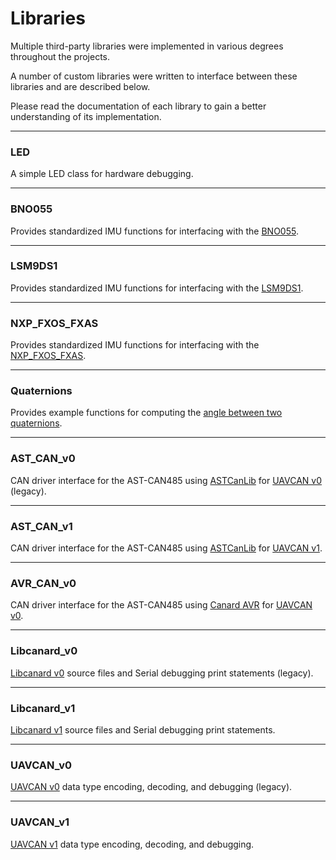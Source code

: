 # Libraries

Multiple third-party libraries were implemented in various degrees throughout the projects. 

A number of custom libraries were written to interface between these libraries and are described below.

Please read the documentation of each library to gain a better understanding of its implementation.

---

### LED

A simple LED class for hardware debugging.

---

### BNO055

Provides standardized IMU functions for interfacing with the [BNO055](https://www.adafruit.com/product/2472).

---

### LSM9DS1

Provides standardized IMU functions for interfacing with the [LSM9DS1](https://www.adafruit.com/product/3387).

---

### NXP_FXOS_FXAS

Provides standardized IMU functions for interfacing with the [NXP_FXOS_FXAS](https://www.adafruit.com/product/3463).

---

### Quaternions

Provides example functions for computing the [angle between two quaternions](https://math.stackexchange.com/questions/167827/compute-angle-between-quaternions-in-matlab).

---

### AST_CAN_v0

CAN driver interface for the AST-CAN485 using [ASTCanLib](https://github.com/Atlantis-Specialist-Technologies/AST_CAN_Arduino_Library/blob/master/src/ASTCanLib.h) for [UAVCAN v0](https://legacy.uavcan.org/) (legacy).

---

### AST_CAN_v1

CAN driver interface for the AST-CAN485 using [ASTCanLib](https://github.com/Atlantis-Specialist-Technologies/AST_CAN_Arduino_Library/blob/master/src/ASTCanLib.h) for [UAVCAN v1](https://uavcan.org/).

---

### AVR_CAN_v0

CAN driver interface for the AST-CAN485 using [Canard AVR](https://github.com/UAVCAN/libcanard/tree/legacy-v0/drivers/avr) for [UAVCAN v0](https://legacy.uavcan.org/).

---

### Libcanard_v0

[Libcanard v0](https://github.com/UAVCAN/libcanard/tree/legacy-v0) source files and Serial debugging print statements (legacy).

---

### Libcanard_v1

[Libcanard v1](https://github.com/UAVCAN/libcanard/tree/master) source files and Serial debugging print statements.

---

### UAVCAN_v0

[UAVCAN v0](https://legacy.uavcan.org/) data type encoding, decoding, and debugging (legacy).

---

### UAVCAN_v1

[UAVCAN v1](https://uavcan.org/) data type encoding, decoding, and debugging.
